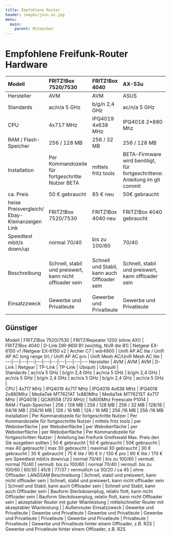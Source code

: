 ```yaml
---
title: Empfohlene Router
header: images/join-us.jpg
menu:
  main:
    parent: Mitmachen
---
```


# Empfohlene Freifunk-Router Hardware

|Modell|FRITZ!Box 7520/7530|FRITZ!Box 4040|AX-53u|WAX 202|
|:----|:----|:----|:----|:----|
|Hersteller|AVM|AVM|ASUS|Netgear|
|Standards|ac/n/a 5 GHz|b/g/n 2,4 GHz|ac/n/a 5 GHz|b/g/n 2,4 GHz|WLAN 802.11a/​b/​g/​n/​ac/​ax (Wi-Fi 6), |WLAN 802.11a/​b/​g/​n/​ac/​ax (Wi-Fi 6), simultan|
|CPU|4x717 MHz|IPQ4019 4x638 MHz|IPQ4018 2*880 Mhz|MT7621AT 2*880 Mhz| MT7621AT|
|RAM / Flash-Speicher|256 / 128 MB|256 / 32 MB|256 / 128 MB|512 / 128 MB|
|Installation|Per Kommandozeile für fortgeschritte Nutzer BETA|mittels fritz tools|BETA-Firmware wird benötigt, für fortgeschrittene: Anleitung im git commit|Einfach per Weboberfläche BETA|
|ca. Preis|50 € gebraucht|85 € neu|50€ gebraucht|65€ neu|80€|
|heise Preisvergleich/ Ebay-Kleinanzeigen Link|FRITZ!Box 7520/7530|FRITZ!Box 4040 neu|FRITZ!Box 4040 gebraucht|AX-53u|WAX202|
|Speedtest mbit/s down/up|normal 70/40|bis zu 100/60|70/40|Schnell, vermutlich ca 100/40|vermutlich ca 100/40|
|Beschreibung|Schnell, stabil und preiswert, kann nicht offloader sein|Schnell und Stabil, kann auch Offloader sein|Schnell, stabil und preiswert, kann offloader sein|Einfach zu installieren, Schnell, stabil und preiswert, kann offloader sein|
|Einsatzzweck|Gewerbe und Privatleute|Gewerbe und Privatleute|Gewerbe und Privatleute|Gewerbe und Privatleute|


## Günstiger
  Modell | FRITZ!Box 7520/7530 | FRITZ!Repeater 1200 (ohne AX!) | FRITZ!Box 4040 | D-Link DIR-860l B1 (wichtig, NUR die B1) | Netgear EX-6150 v1 /Netgear EX-6150 v2 | Archer C7 | wdr4900 | Unifi AP AC lite / Unifi AP AC long range (lr) / Unifi AP AC pro | Unifi Mesh AC/Unifi Mesh AC lite |  
---|---|---|---|---|---|---|---|---|---|---
 Hersteller | AVM | AVM | AVM | D-Link | Netgear | TP-Link | TP-Link | Ubiquiti | Ubiquiti |  
 Standards | ac/n/a 5 GHz | b/g/n 2,4 GHz | ac/n/a 5 GHz | b/g/n 2,4 GHz | ac/n/a 5 GHz | b/g/n 2,4 GHz | ac/n/a 5 GHz | b/g/n 2,4 GHz | ac/n/a 5 GHz |  
 CPU | 4x717 MHz | IPQ4019 4x717 MHz | IPQ4019 4x638 MHz | IPQ4018 2x880Mhz | MediaTek MT7621AT 1x880Mhz | MediaTek MT7621ST 4x717 MHz | IPQ4018 | QCA9558 (720 MHz) | 1x800Mhz Freescale P1014 |  
 RAM / Flash-Speicher | 256 / 128 MB | 256 / 128 MB | 256 / 32 MB | 128/16 | 64/16 MB | 256/16 MB | 128 / 16 MB | 128 / 16 MB | 256 /16 MB | 256 /16 MB 
 Installation | Per Kommandozeile für fortgeschritte Nutzer | Per Kommandozeile für fortgeschritte Nutzer | mittels fritz tools | per Weboberfläche | per Weboberfläche | per Weboberfläche | per Weboberfläche | per Weboberfläche | Per Kommandozeile für fortgeschritten Nutzer: | Anleitung bei Freifunk Greifswald 
 Max. Preis den Sie ausgeben sollten | 50 € gebraucht | 50 € gebraucht | 50€ gebraucht | max 40 gebraucht | max 30 gebraucht | maximal 30 gebraucht | 30 € gebraucht | 30 € gebraucht | 75 € lite / 90 € lr / 130 € pro | 90 € lite / 170 € pro 
 Speedtest mbit/s down/up | normal 70/40 | bis zu 100/60 | vermutl. normal 70/40 | vermutl. bis zu 100/60 | normal 70/40 | vermutl. bis zu 100/60 | 60/30 | 45/8 | 77/37 / vermutlich ca 30/20 / ca 45 | ohne Offloader: LANGSAM 
 Beschreibung | Schnell, stabil und preiswert, kann nicht offloader sein | Schnell, stabil und preiswert, kann nicht offloader sein | Schnell und Stabil, kann auch Offloader sein | Schnell und Stabil, kann auch Offloader sein | Bauform Steckdosenplug, relativ flott, kann nicht Offloader sein | Bauform Steckdosenplug, relativ flott, kann nicht Offloader sein | akzeptabler Router mit guter Wlanleistung | mittelschneller Router mit akzeptabler Wlanleistung |  | Außenrouter 
 Einsatzzweck | Gewerbe und Privatleute | Gewerbe und Privatleute | Gewerbe und Privatleute | Gewerbe und Privatleute | Privatleute | Gewerbe und Privatleute | Privatleute | Privatleute | Gewerbe und Privatleute hinter einem Offloader, z.B. R2S | Gewerbe und Privatleute hinter einem Offloader, z.B. R2S 

